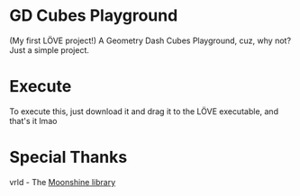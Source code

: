 # GD Cubes Playground
(My first LÖVE project!) A Geometry Dash Cubes Playground, cuz, why not? Just a simple project.

# Execute
To execute this, just download it and drag it to the LÖVE executable, and that's it lmao

# Special Thanks

vrld - The [Moonshine library](https://github.com/vrld/moonshine)
